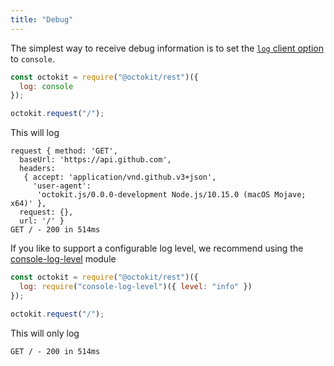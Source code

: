 ```yaml
---
title: "Debug"
---
```


The simplest way to receive debug information is to set the [`log` client option](client-options) to `console`.

```js
const octokit = require("@octokit/rest")({
  log: console
});

octokit.request("/");
```

This will log

```
request { method: 'GET',
  baseUrl: 'https://api.github.com',
  headers:
   { accept: 'application/vnd.github.v3+json',
     'user-agent':
      'octokit.js/0.0.0-development Node.js/10.15.0 (macOS Mojave; x64)' },
  request: {},
  url: '/' }
GET / - 200 in 514ms
```

If you like to support a configurable log level, we recommend using the [console-log-level](https://github.com/watson/console-log-level) module

```js
const octokit = require("@octokit/rest")({
  log: require("console-log-level")({ level: "info" })
});

octokit.request("/");
```

This will only log

```
GET / - 200 in 514ms
```
